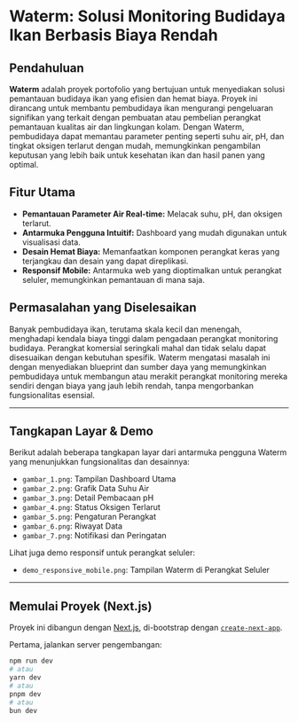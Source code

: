 # Waterm: Solusi Monitoring Budidaya Ikan Berbasis Biaya Rendah

## Pendahuluan

**Waterm** adalah proyek portofolio yang bertujuan untuk menyediakan solusi pemantauan budidaya ikan yang efisien dan hemat biaya. Proyek ini dirancang untuk membantu pembudidaya ikan mengurangi pengeluaran signifikan yang terkait dengan pembuatan atau pembelian perangkat pemantauan kualitas air dan lingkungan kolam. Dengan Waterm, pembudidaya dapat memantau parameter penting seperti suhu air, pH, dan tingkat oksigen terlarut dengan mudah, memungkinkan pengambilan keputusan yang lebih baik untuk kesehatan ikan dan hasil panen yang optimal.

## Fitur Utama

* **Pemantauan Parameter Air Real-time:** Melacak suhu, pH, dan oksigen terlarut.
* **Antarmuka Pengguna Intuitif:** Dashboard yang mudah digunakan untuk visualisasi data.
* **Desain Hemat Biaya:** Memanfaatkan komponen perangkat keras yang terjangkau dan desain yang dapat direplikasi.
* **Responsif Mobile:** Antarmuka web yang dioptimalkan untuk perangkat seluler, memungkinkan pemantauan di mana saja.

## Permasalahan yang Diselesaikan

Banyak pembudidaya ikan, terutama skala kecil dan menengah, menghadapi kendala biaya tinggi dalam pengadaan perangkat monitoring budidaya. Perangkat komersial seringkali mahal dan tidak selalu dapat disesuaikan dengan kebutuhan spesifik. Waterm mengatasi masalah ini dengan menyediakan blueprint dan sumber daya yang memungkinkan pembudidaya untuk membangun atau merakit perangkat monitoring mereka sendiri dengan biaya yang jauh lebih rendah, tanpa mengorbankan fungsionalitas esensial.

---

## Tangkapan Layar & Demo

Berikut adalah beberapa tangkapan layar dari antarmuka pengguna Waterm yang menunjukkan fungsionalitas dan desainnya:

* `gambar_1.png`: Tampilan Dashboard Utama
* `gambar_2.png`: Grafik Data Suhu Air
* `gambar_3.png`: Detail Pembacaan pH
* `gambar_4.png`: Status Oksigen Terlarut
* `gambar_5.png`: Pengaturan Perangkat
* `gambar_6.png`: Riwayat Data
* `gambar_7.png`: Notifikasi dan Peringatan

Lihat juga demo responsif untuk perangkat seluler:

* `demo_responsive_mobile.png`: Tampilan Waterm di Perangkat Seluler

---

## Memulai Proyek (Next.js)

Proyek ini dibangun dengan [Next.js](https://nextjs.org), di-bootstrap dengan [`create-next-app`](https://nextjs.org/docs/app/api-reference/cli/create-next-app).

Pertama, jalankan server pengembangan:

```bash
npm run dev
# atau
yarn dev
# atau
pnpm dev
# atau
bun dev
